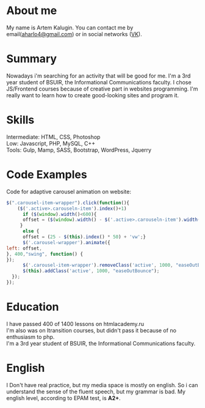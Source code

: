 
# About me
My name is Artem Kalugin. You can contact me by email(aharlo4@gmail.com) or in social networks ([VK](https://vk.com/artyomkalugin)).
# Summary
Nowadays i'm searching for an activity that will be good for me. I'm a 3rd year student of BSUIR, the Informational Communications faculty. I chose JS/Frontend courses because of creative part in websites programming. I'm really want to learn how to create good-looking sites and program it.
# Skills
Intermediate: HTML, CSS, Photoshop<br>
Low: Javascript, PHP, MySQL, C++<br>
Tools: Gulp, Mamp, SASS, Bootstrap, WordPress, Jquerry
# Code Examples

Code for adaptive carousel animation on website:
```javascript
$(".carousel-item-wrapper").click(function(){
    ($('.active>.carouseln-item').index()+1)
      if ($(window).width()<600){
      offset = ($(window).width() - $('.active>.carouseln-item').width())/2 - ($(window).width()/2)*$(this).index();
     }
      else {
      offset = (25 - $(this).index() * 50) + 'vw';}
      $('.carousel-wrapper').animate({
left: offset,
}, 400,"swing", function() {
});
      $('.carousel-item-wrapper').removeClass('active', 1000, "easeOutBounce");
      $(this).addClass('active', 1000, "easeOutBounce");
  });
});
```
# Education
I have passed 400 of 1400 lessons on htmlacademy.ru<br>
I'm also was on Itransition courses, but didn't pass it because of no enthusiasm to php.<br>
I'm a 3rd year student of BSUIR, the Informational Communications faculty.
# English
I Don't have real practice, but my media space is mostly on english. So i can understand the sense of the fluent speech, but my grammar is bad.
My english level, according to EPAM test, is **A2+**.
